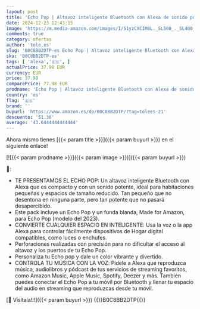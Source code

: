 ```yaml
---
layout: post
title: 'Echo Pop | Altavoz inteligente Bluetooth con Alexa de sonido potente y compacto | Verde azulado + funda blanda  Made for Amazon  para Echo Pop  modelo del 2023   Fosforescente'
date: 2024-12-23 12:43:15
image: 'https://m.media-amazon.com/images/I/51yzCXCIM8L._SL500_._SL400_.jpg'
comments: true
category: ofertas
author: 'tole.es'
slug: 'B0C8BB2DTP-es Echo Pop | Altavoz inteligente Bluetooth con Alexa de...'
sku: 'B0C8BB2DTP-es'
tags: [ 'alexa','🇪🇸', ]
actualPrice: 37.98 EUR
currency: EUR
price: 37.98
comparePrice: 77.98 EUR
prodname: 'Echo Pop | Altavoz inteligente Bluetooth con Alexa de sonido potente y compacto | Verde azulado + funda blanda  Made for Amazon  para Echo Pop  modelo del 2023   Fosforescente'
country: 'es'
flag: '🇪🇸'
brand: ''
buyurl: 'https://www.amazon.es/dp/B0C8BB2DTP/?tag=tolees-21'
descuento: '51.30'
average: '43.6444444444444'
---
```


Ahora mismo tienes [{{< param title >}}]({{< param buyurl >}}) en el siguiente enlace!

[![{{< param prodname >}}]({{< param image >}})]({{< param buyurl >}})

🔎:

- TE PRESENTAMOS EL ECHO POP: Un altavoz inteligente Bluetooth con Alexa que es compacto y con un sonido potente, ideal para habitaciones pequeñas y espacios de tamaño reducido. Tan pequeño que no desentona en ninguna parte, pero tan potente que no pasará desapercibido.
- Este pack incluye un Echo Pop y un funda blanda, Made for Amazon, para Echo Pop (modelo del 2023).
- CONVIERTE CUALQUIER ESPACIO EN INTELIGENTE: Usa la voz o la app Alexa para controlar fácilmente dispositivos de Hogar digital compatibles, como luces o enchufes.
- Perforaciones realizadas con precisión para no dificultar el acceso al altavoz y los puertos de tu Echo Pop.
- Personaliza tu Echo pop y dale un color vibrante y divertido.
- CONTROLA TU MÚSICA CON LA VOZ: Pídele a Alexa que reproduzca música, audiolibros y pódcast de tus servicios de streaming favoritos, como Amazon Music, Apple Music, Spotify, Deezer y más. También puedes conectar el Echo Pop a tu móvil por Bluetooth y llenar tu espacio del audio en streaming que reproduzcas desde tu móvil.

[🛒 Visítala!!!]({{< param buyurl >}})
{{<world>}}B0C8BB2DTP{{</world>}}
